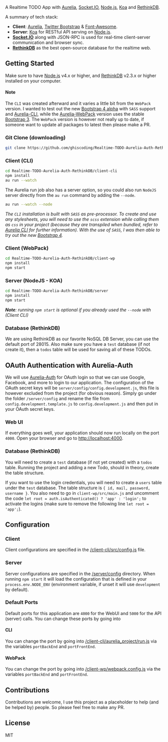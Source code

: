 A Realtime TODO App with [Aurelia](http://aurelia.io), [Socket.IO](http://socket.io/), [Node.js](http://www.nodejs.org/), [Koa](http://koajs.com/) and [RethinkDB](https://www.rethinkdb.com/).

A summary of tech stack:
* **Client**: [Aurelia](http://aurelia.io/), [Twitter Bootstrap](http://getbootstrap.com/) & [Font-Awesome](http://fontawesome.io/).
* **Server**: [Koa](http://koajs.com/) for RESTful API serving on [Node.js](https://nodejs.org/).
* **[Socket.IO](http://socket.io/)** along with JSON-RPC is used for real-time client-server communication and browser sync.
* **[RethinkDB](https://rethinkdb.com/)** as the best open-source database for the realtime web.

## Getting Started
Make sure to have [Node.js](https://nodejs.org/) v4.x or higher, and [RethinkDB](https://rethinkdb.com/) v2.3.x or higher installed on your computer.

#### Note
The `CLI` was created afterward and it varies a little bit from the `WebPack` version. I wanted to test out the new [Bootstrap 4 alpha](http://v4-alpha.getbootstrap.com/) with `SASS` support and [Aurelia-CLI](https://github.com/aurelia/cli), while the [Aurelia-WebPack](https://github.com/aurelia/skeleton-navigation) version uses the stable [Bootstrap 3](http://getbootstrap.com/). The `WebPack` version is however not really up to date, if someone want to update all packages to latest then please make a PR.

### Git Clone (downloading)
```bash
git clone https://github.com/ghiscoding/Realtime-TODO-Aurelia-Auth-RethinkDB
```

### Client (CLI)
```bash
cd Realtime-TODO-Aurelia-Auth-RethinkDB/client-cli
npm install
au run --watch
```

The Aurelia run job also has a server option, so you could also run `NodeJS` server directly from the `au run` command by adding the `--node`. 
```bash
au run --watch --node
``` 
_The `CLI` installation is built with `SASS` as pre-processor. To create and use any stylesheets, you will need to use the `scss` extension while calling them as `css` in your project (because they are transpiled when bundled, refer to [Aurelia CLI](http://aurelia.io/hub.html#/doc/article/aurelia/framework/latest/the-aurelia-cli) for further information).
With the use of `SASS`, I was then able to try out the new [Bootstrap 4](http://v4-alpha.getbootstrap.com/)._

### Client (WebPack)
```bash
cd Realtime-TODO-Aurelia-Auth-RethinkDB/client-wp
npm install
npm start
```

### Server (NodeJS - KOA)
```bash
cd Realtime-TODO-Aurelia-Auth-RethinkDB/server
npm install
npm start
```

_**Note**: running `npm start` is optional if you already used the `--node` with (Client CLI)_

### Database (RethinkDB)
We are using RethinkDB as our favorite NoSQL DB Server, you can use the default port of 28015.
Also make sure you have a `test` database (if not create it), then a `todos` table will be used for saving all of these TODOs.

## OAuth Authentication with Aurelia-Auth
We will use [Aurelia-Auth](https://github.com/paulvanbladel/aurelia-auth) for OAuth login so that we can use Google, Facebook, and more to login to our application. The configuration of the OAuth secret keys will be `server/config/config.development.js`, this file is however excluded from the project (for obvious reason). Simply go under the folder `/server/config` and rename the file from `config.development.template.js` to `config.development.js` and then put in your OAuth secret keys.

### Web UI
If everything goes well, your application should now run locally on the port `4000`. Open your browser and go to [http://localhost:4000](http://localhost:4000).

### Database (RethinkDB)
You will need to create a `test` database (if not yet created) with a `todos` table. Running the project and adding a new Todo, should in theory, create the table structure.

If you want to use the login credentials, you will need to create a `users` table under the `test` database. The table structure is `{ id, mail, password, username }`. You also need to go in `client-wp/src/main.js` and uncomment the code `let root = auth.isAuthenticated() ? 'app' : 'login';` to activate the logins (make sure to remove the following line `let root = 'app';`).

## Configuration
### Client
Client configurations are specified in the [/client-cli/src/config.js](https://github.com/ghiscoding/Realtime-TODO-Aurelia-Auth-RethinkDB/blob/master/client-cli/src/config.js) file.

### Server
Server configurations are specified in the [/server/config](https://github.com/ghiscoding/Realtime-TODO-Aurelia-Auth-RethinkDB/blob/master/server/config/) directory. When running `npm start` it will load the configuration that is defined in your `process.env.NODE_ENV` (environment variable, if unset it will use `development` by default).

### Default Ports
Default ports for this application are `4000` for the WebUI and `5000` for the API (server) calls.
You can change these ports by going into
#### CLI
You can change the port by going into [/client-cli/aurelia_project/run.js](https://github.com/ghiscoding/Realtime-TODO-Aurelia-Auth-RethinkDB/blob/master/client-cli/aurelia_project/run.js) via the variables `portBackEnd` and `portFrontEnd`.
#### WebPack
You can change the port by going into [/client-wp/webpack.config.js](https://github.com/ghiscoding/Realtime-TODO-Aurelia-Auth-RethinkDB/blob/master/client-wp/webpack.config.js) via the variables `portBackEnd` and `portFrontEnd`. 

## Contributions
Contributions are welcome, I use this project as a placeholder to help (and be helped by) people. So please feel free to make any PR.

## License
MIT
